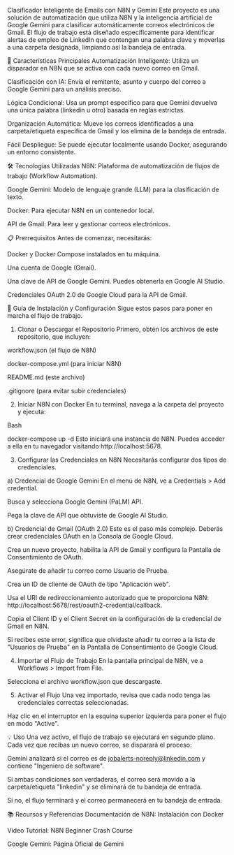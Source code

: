 Clasificador Inteligente de Emails con N8N y Gemini
Este proyecto es una solución de automatización que utiliza N8N y la inteligencia artificial de Google Gemini para clasificar automáticamente correos electrónicos de Gmail. El flujo de trabajo está diseñado específicamente para identificar alertas de empleo de LinkedIn que contengan una palabra clave y moverlas a una carpeta designada, limpiando así la bandeja de entrada.

🎯 Características Principales
Automatización Inteligente: Utiliza un disparador en N8N que se activa con cada nuevo correo en Gmail.

Clasificación con IA: Envía el remitente, asunto y cuerpo del correo a Google Gemini para un análisis preciso.

Lógica Condicional: Usa un prompt específico para que Gemini devuelva una única palabra (linkedin u otro) basada en reglas estrictas.

Organización Automática: Mueve los correos identificados a una carpeta/etiqueta específica de Gmail y los elimina de la bandeja de entrada.

Fácil Despliegue: Se puede ejecutar localmente usando Docker, asegurando un entorno consistente.

🛠️ Tecnologías Utilizadas
N8N: Plataforma de automatización de flujos de trabajo (Workflow Automation).

Google Gemini: Modelo de lenguaje grande (LLM) para la clasificación de texto.

Docker: Para ejecutar N8N en un contenedor local.

API de Gmail: Para leer y gestionar correos electrónicos.

📋 Prerrequisitos
Antes de comenzar, necesitarás:

Docker y Docker Compose instalados en tu máquina.

Una cuenta de Google (Gmail).

Una clave de API de Google Gemini. Puedes obtenerla en Google AI Studio.

Credenciales OAuth 2.0 de Google Cloud para la API de Gmail.

🚀 Guía de Instalación y Configuración
Sigue estos pasos para poner en marcha el flujo de trabajo.

1. Clonar o Descargar el Repositorio
Primero, obtén los archivos de este repositorio, que incluyen:

workflow.json (el flujo de N8N)

docker-compose.yml (para iniciar N8N)

README.md (este archivo)

.gitignore (para evitar subir credenciales)

2. Iniciar N8N con Docker
En tu terminal, navega a la carpeta del proyecto y ejecuta:

Bash

docker-compose up -d
Esto iniciará una instancia de N8N. Puedes acceder a ella en tu navegador visitando http://localhost:5678.

3. Configurar las Credenciales en N8N
Necesitarás configurar dos tipos de credenciales.

a) Credencial de Google Gemini
En el menú de N8N, ve a Credentials > Add credential.

Busca y selecciona Google Gemini (PaLM) API.

Pega la clave de API que obtuviste de Google AI Studio.

b) Credencial de Gmail (OAuth 2.0)
Este es el paso más complejo. Deberás crear credenciales OAuth en la Consola de Google Cloud.

Crea un nuevo proyecto, habilita la API de Gmail y configura la Pantalla de Consentimiento de OAuth.

Asegúrate de añadir tu correo como Usuario de Prueba.

Crea un ID de cliente de OAuth de tipo "Aplicación web".

Usa el URI de redireccionamiento autorizado que te proporciona N8N: http://localhost:5678/rest/oauth2-credential/callback.

Copia el Client ID y el Client Secret en la configuración de la credencial de Gmail en N8N.

Si recibes este error, significa que olvidaste añadir tu correo a la lista de "Usuarios de Prueba" en la Pantalla de Consentimiento de Google Cloud.

4. Importar el Flujo de Trabajo
En la pantalla principal de N8N, ve a Workflows > Import from File.

Selecciona el archivo workflow.json que descargaste.

5. Activar el Flujo
Una vez importado, revisa que cada nodo tenga las credenciales correctas seleccionadas.

Haz clic en el interruptor en la esquina superior izquierda para poner el flujo en modo "Active".

💡 Uso
Una vez activo, el flujo de trabajo se ejecutará en segundo plano. Cada vez que recibas un nuevo correo, se disparará el proceso:

Gemini analizará si el correo es de jobalerts-noreply@linkedin.com y contiene "Ingeniero de software".

Si ambas condiciones son verdaderas, el correo será movido a la carpeta/etiqueta "linkedin" y se eliminará de tu bandeja de entrada.

Si no, el flujo terminará y el correo permanecerá en tu bandeja de entrada.

📚 Recursos y Referencias
Documentación de N8N: Instalación con Docker

Video Tutorial: N8N Beginner Crash Course

Google Gemini: Página Oficial de Gemini
